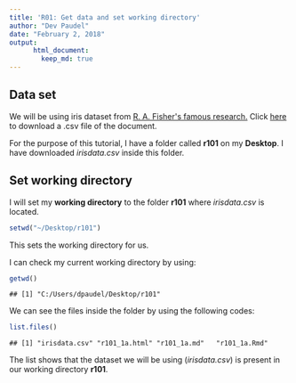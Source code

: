 ```yaml
---
title: 'R01: Get data and set working directory'
author: "Dev Paudel"
date: "February 2, 2018"
output:
      html_document:
        keep_md: true
---
```




## Data set

We will be using iris dataset from [R. A. Fisher's famous research.](http://onlinelibrary.wiley.com/doi/10.1111/j.1469-1809.1936.tb02137.x/abstract)
Click [here](https://rbiology.github.io/_data/irisdata.csv) to download a .csv file of the document.

For the purpose of this tutorial, I have a folder called **r101** on my **Desktop**. I have downloaded _irisdata.csv_ inside this folder.


## Set working directory

I will set my **working directory** to the folder **r101** where _irisdata.csv_ is located.

```r
setwd("~/Desktop/r101")
```
This sets the working directory for us.

I can check my current working directory by using:

```r
getwd()
```

```
## [1] "C:/Users/dpaudel/Desktop/r101"
```


We can see the files inside the folder by using the following codes:

```r
list.files()
```

```
## [1] "irisdata.csv" "r101_1a.html" "r101_1a.md"   "r101_1a.Rmd"
```
The list shows that the dataset we will be using (_irisdata.csv_) is present in our working directory **r101**.
